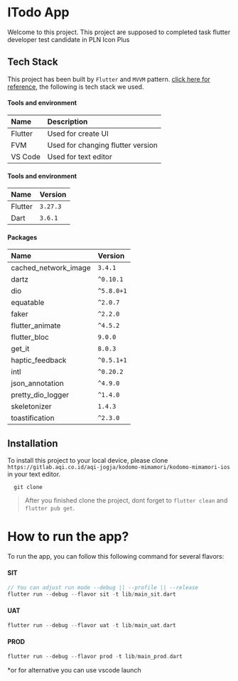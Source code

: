 
# ITodo App

Welcome to this project. This project are supposed to completed task flutter developer test candidate in PLN Icon Plus 

## Tech Stack
This project has been built by `Flutter` and `MVVM` pattern. [click here for reference](https://docs.flutter.dev/app-architecture), the following is tech stack we used.

#### Tools and environment
| Name    | Description                       |
| :------ | :-------------------------------- |
| Flutter | Used for create UI                |
| FVM     | Used for changing flutter version |
| VS Code | Used for text editor              |

#### Tools and environment
| Name    | Version  |
| :------ | :------- |
| Flutter | `3.27.3` |
| Dart    | `3.6.1`  |

#### Packages
| Name                 | Version    |
| :------------------- | :--------- |
| cached_network_image | `3.4.1`    |
| dartz                | `^0.10.1`  |
| dio                  | `^5.8.0+1` |
| equatable            | `^2.0.7`   |
| faker                | `^2.2.0`   |
| flutter_animate      | `^4.5.2`   |
| flutter_bloc         | `9.0.0`    |
| get_it               | `8.0.3`    |
| haptic_feedback      | `^0.5.1+1` |
| intl                 | `^0.20.2`  |
| json_annotation      | `^4.9.0`   |
| pretty_dio_logger    | `^1.4.0`   |
| skeletonizer         | `1.4.3`    |
| toastification       | `^2.3.0`   |

## Installation

To install this project to your local device, please clone `https://gitlab.aqi.co.id/aqi-jogja/kodomo-mimamori/kodomo-mimamori-ios` in your text editor.

```
  git clone  
```
> After you finished clone the project, dont forget to `flutter clean` and `flutter pub get`.

# How to run the app?
To run the app, you can follow this following command for several flavors:
#### SIT
```dart
// You can adjust run mode --debug || --profile || --release
flutter run --debug --flavor sit -t lib/main_sit.dart
```

#### UAT
```dart
flutter run --debug --flavor uat -t lib/main_uat.dart
```

#### PROD
```dart
flutter run --debug --flavor prod -t lib/main_prod.dart
```

*or for alternative you can use vscode launch



